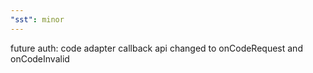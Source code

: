 ```yaml
---
"sst": minor
---
```


future auth: code adapter callback api changed to onCodeRequest and onCodeInvalid
